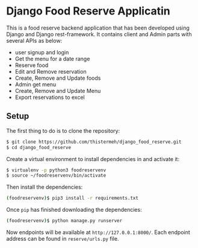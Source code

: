 Django Food Reserve Applicatin
=============

This is a food reserve backend application that has been developed using Django and Django rest-framework.
It contains client and Admin parts with several APIs as below:

- user signup and login
- Get the menu for a date range
- Reserve food
- Edit and Remove reservation
- Create, Remove and Update foods
- Admin get menu
- Create, Remove and Update Menu
- Export reservations to excel



Setup
-------------

The first thing to do is to clone the repository:

```sh
$ git clone https://github.com/thistermeh/django_food_reserve.git
$ cd django_food_reserve
```

Create a virtual environment to install dependencies in and activate it:

```sh
$ virtualenv -p python3 foodreservenv
$ source ~/foodreservenv/bin/activate
```

Then install the dependencies:

```sh
(foodreservenv)$ pip3 install -r requirements.txt
```

Once `pip` has finished downloading the dependencies:

```sh
(foodreservenv)$ python manage.py runserver
```
Now endpoints will be available at `http://127.0.0.1:8000/`.
Each endpoint address can be found in `reserve/urls.py` file.
